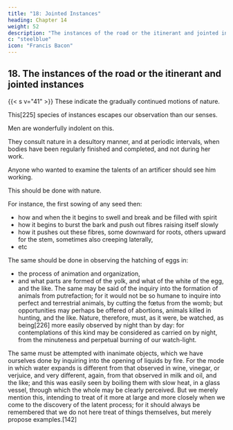 ```yaml
---
title: "18: Jointed Instances"
heading: Chapter 14
weight: 52
description: "The instances of the road or the itinerant and jointed instances"
c: "steelblue"
icon: "Francis Bacon"
---
```



## 18. The instances of the road or the itinerant and jointed instances

{{< s v="41" >}} These indicate the gradually continued motions of nature. 

This[225] species of instances escapes our observation than our senses. 

Men are wonderfully indolent on this<!--  subject -->. 

They consult nature in a desultory manner, and at periodic intervals, when bodies have been regularly finished and completed, and not during her work. 

Anyone who wanted to examine the talents of an artificer should see him working. 

This should be done with nature. 

<!-- , he would not merely wish to see the rude materials of his art, and then his work when finished, but rather to be present while he is at labor, and proceeding with his work. Something of the same kind should be done with regard to nature.  -->

<!-- (which can easily be done, by pulling up every day seeds which have been two, three, or four days in the ground, and examining them diligently) -->

For instance, the first sowing of any seed then:
- how and when the it begins to swell and break and be filled with spirit
- how it begins to burst the bark and push out fibres raising itself <!-- a little at the same time, unless the ground be very stiff; --> slowly
- how it pushes out these fibres, some downward for roots, others upward for the stem, sometimes also creeping laterally, <!-- if it find the earth open and more yielding on one side, and the like. -->
- etc 

The same should be done in observing the hatching of eggs in:
- the process of animation and organization,
-  and what parts are formed of the yolk, and what of the white of the egg, and the like. The same may be said of the inquiry into the formation of animals from putrefaction; for it would not be so humane to inquire into perfect and terrestrial animals, by cutting the fœtus from the womb; but opportunities may perhaps be offered of abortions, animals killed in hunting, and the like. Nature, therefore, must, as it were, be watched, as being[226] more easily observed by night than by day: for contemplations of this kind may be considered as carried on by night, from the minuteness and perpetual burning of our watch-light.

The same must be attempted with inanimate objects, which we have ourselves done by inquiring into the opening of liquids by fire. For the mode in which water expands is different from that observed in wine, vinegar, or verjuice, and very different, again, from that observed in milk and oil, and the like; and this was easily seen by boiling them with slow heat, in a glass vessel, through which the whole may be clearly perceived. But we merely mention this, intending to treat of it more at large and more closely when we come to the discovery of the latent process; for it should always be remembered that we do not here treat of things themselves, but merely propose examples.[142]

